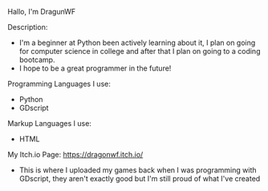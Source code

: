 Hallo, I'm DragunWF

Description:
- I'm a beginner at Python been actively learning about it, I plan
  on going for computer science in college and after that I plan
  on going to a coding bootcamp. 
- I hope to be a great programmer in the future!

Programming Languages I use:
- Python
- GDscript

Markup Languages I use:
- HTML

My Itch.io Page:
https://dragonwf.itch.io/
- This is where I uploaded my games back when I was programming with
  GDscript, they aren't exactly good but I'm still proud of what I've
  created
